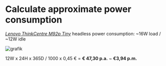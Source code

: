 # Calculate approximate power consumption

[*Lenovo ThinkCentre M92p Tiny*](https://github.com/scubamuc/scubamuc.github.io#11-hardware) headless power consumption: ~16W load / ~12W idle

![grafik](https://user-images.githubusercontent.com/54933878/234572976-7263ad71-4a60-49cc-a899-d5d5d3499c64.png)

12W x 24H x 365D / 1000 x 0,45 € = **€ 47,30 p.a.** ~ **€3,94 p.m.**
